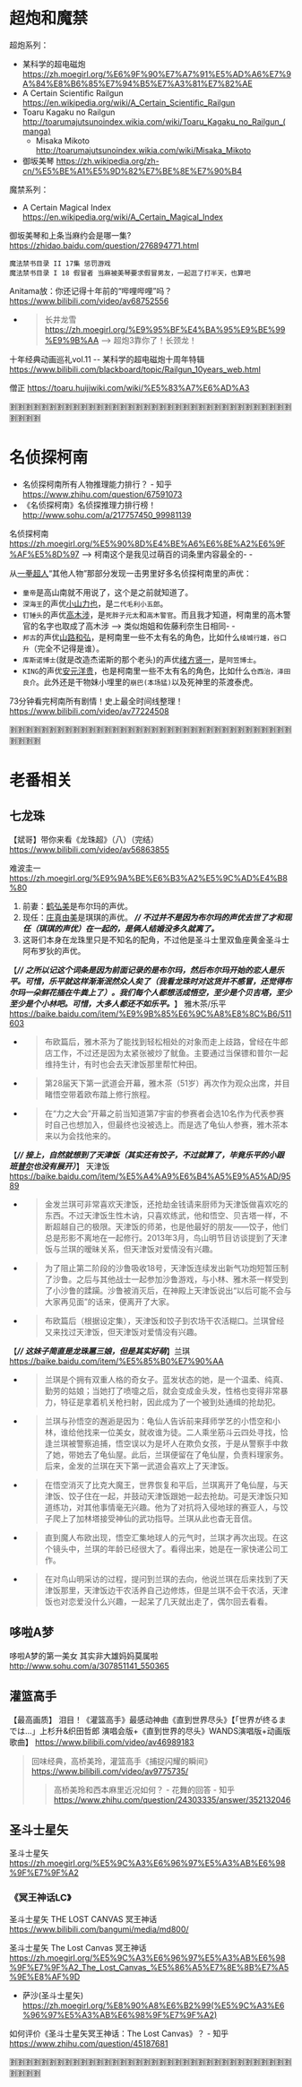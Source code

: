 
# 超炮和魔禁

超炮系列：
- 某科学的超电磁炮 https://zh.moegirl.org/%E6%9F%90%E7%A7%91%E5%AD%A6%E7%9A%84%E8%B6%85%E7%94%B5%E7%A3%81%E7%82%AE
- A Certain Scientific Railgun https://en.wikipedia.org/wiki/A_Certain_Scientific_Railgun
- Toaru Kagaku no Railgun http://toarumajutsunoindex.wikia.com/wiki/Toaru_Kagaku_no_Railgun_(manga)
  * Misaka Mikoto http://toarumajutsunoindex.wikia.com/wiki/Misaka_Mikoto
- 御坂美琴 https://zh.wikipedia.org/zh-cn/%E5%BE%A1%E5%9D%82%E7%BE%8E%E7%90%B4

魔禁系列：
- A Certain Magical Index https://en.wikipedia.org/wiki/A_Certain_Magical_Index

御坂美琴和上条当麻约会是哪一集? https://zhidao.baidu.com/question/276894771.html
```
魔法禁书目录 II 17集 惩罚游戏
魔法禁书目录 I 18 假冒者 当麻被美琴要求假冒男友，一起逛了打半天，也算吧
```

Anitama放：你还记得十年前的“哔哩哔哩”吗？ https://www.bilibili.com/video/av68752556
- > 长井龙雪 https://zh.moegirl.org/%E9%95%BF%E4%BA%95%E9%BE%99%E9%9B%AA  -->  超炮3靠你了！长颈龙！

十年经典动画巡礼vol.11 -- 某科学的超电磁炮十周年特辑 https://www.bilibili.com/blackboard/topic/Railgun_10years_web.html

僧正 https://toaru.huijiwiki.com/wiki/%E5%83%A7%E6%AD%A3

:u5272::u5272::u5272::u5272::u5272::u5272::u5272::u5272::u5272::u5272::u5272::u5272::u5272::u5272::u5272::u5272::u5272::u5272::u5272::u5272::u5272::u5272::u5272::u5272::u5272::u5272::u5272::u5272::u5272::u5272::u5272::u5272::u5272::u5272::u5272::u5272::u5272::u5272::u5272::u5272:

# 名侦探柯南

- 名侦探柯南所有人物推理能力排行？ - 知乎 https://www.zhihu.com/question/67591073
- 《名侦探柯南》名侦探推理力排行榜！ http://www.sohu.com/a/217757450_99981139

名侦探柯南 https://zh.moegirl.org/%E5%90%8D%E4%BE%A6%E6%8E%A2%E6%9F%AF%E5%8D%97  -->  柯南这个是我见过萌百的词条里内容最全的- -

从[一拳超人](https://zh.moegirl.org/%E4%B8%80%E6%8B%B3%E8%B6%85%E4%BA%BA)“其他人物”那部分发现一击男里好多名侦探柯南里的声优：
- `童帝`是高山南就不用说了，这个是之前就知道了。
- `深海王`的声优[小山力也](https://zh.moegirl.org/%E5%B0%8F%E5%B1%B1%E5%8A%9B%E4%B9%9F)，是`二代毛利小五郎`。
- `钉锤头`的声优[高木涉](https://zh.moegirl.org/%E9%AB%98%E6%9C%A8%E6%B6%89)，是`死胖子元太`和`高木警官`。而且我才知道，柯南里的高木警官的名字也取成了高木涉 --> 类似炮姐和佐藤利奈生日相同- -
- `邦古`的声优[山路和弘](https://zh.moegirl.org/山路和弘)，是柯南里一些不太有名的角色，比如什么`绫城行雄，谷口升`（完全不记得是谁）。
- `库斯诺博士`(就是改造杰诺斯的那个老头)的声优[绪方贤一](https://zh.moegirl.org/绪方贤一)，是`阿笠博士`。
- `KING`的声优[安元洋贵](https://zh.moegirl.org/%E5%AE%89%E5%85%83%E6%B4%8B%E8%B4%B5)，也是柯南里一些不太有名的角色，比如什么`仓西治，泽田良介`。此外还是干物妹小埋里的`崩巴(本场猛)`以及死神里的茶渡泰虎。

73分钟看完柯南所有剧情！史上最全时间线整理！ https://www.bilibili.com/video/av77224508

:u5272::u5272::u5272::u5272::u5272::u5272::u5272::u5272::u5272::u5272::u5272::u5272::u5272::u5272::u5272::u5272::u5272::u5272::u5272::u5272::u5272::u5272::u5272::u5272::u5272::u5272::u5272::u5272::u5272::u5272::u5272::u5272::u5272::u5272::u5272::u5272::u5272::u5272::u5272::u5272:

# 老番相关

## 七龙珠

【斌哥】带你来看《龙珠超》（八）（完结） https://www.bilibili.com/video/av56863855

难波圭一 https://zh.moegirl.org/%E9%9A%BE%E6%B3%A2%E5%9C%AD%E4%B8%80
1. 前妻：[鹤弘美](https://zh.moegirl.org/鹤弘美)是布尔玛的声优。
2. 现任：[庄真由美](https://zh.moegirl.org/%E5%BA%84%E7%9C%9F%E7%94%B1%E7%BE%8E)是琪琪的声优。 ***// 不过并不是因为布尔玛的声优去世了才和现任（琪琪的声优）在一起的，是俩人结婚没多久就离了。***
3. 这哥们本身在龙珠里只是不知名的配角，不过他是圣斗士里双鱼座黄金圣斗士阿布罗狄的声优。

【***// 之所以记这个词条是因为前面记录的是布尔玛，然后布尔玛开始的恋人是乐平。可惜，乐平就这样渐渐泯然众人矣了（我看龙珠时对这货并不感冒，还觉得布尔玛一朵鲜花插在牛粪上了）。我们每个人都想活成悟空，至少是个贝吉塔，至少至少是个小林吧。可惜，大多人都还不如乐平。***】 雅木茶/乐平 https://baike.baidu.com/item/%E9%9B%85%E6%9C%A8%E8%8C%B6/511603
- > 布欧篇后，雅木茶为了能找到轻松相处的对象而走上歧路，曾经在牛郎店工作，不过还是因为太紧张被炒了鱿鱼。主要通过当保镖和普尔一起维持生计，有时也会去天津饭那里帮忙种田。
- > 第28届天下第一武道会开幕，雅木茶（51岁）再次作为观众出席，并目睹悟空带着欧布踏上修行旅程。
- > 在“力之大会”开幕之前当知道第7宇宙的参赛者会选10名作为代表参赛时自己也想加入，但最终也没被选上。而是选了龟仙人参赛，雅木茶本来以为会找他来的。

【***// 接上，自然就想到了天津饭（其实还有饺子，不过就算了，毕竟乐平的小跟班[普尔](https://baike.baidu.com/item/%E6%99%AE%E5%B0%94/8739260)也没有展开）***】 天津饭 https://baike.baidu.com/item/%E5%A4%A9%E6%B4%A5%E9%A5%AD/9589
- > 金发兰琪可非常喜欢天津饭，还抢劫金钱请来厨师为天津饭做喜欢吃的东西。不过天津饭生性木讷，只喜欢练武，他和悟空、贝吉塔一样，不断超越自己的极限。天津饭的师弟，也是他最好的朋友——饺子，他们总是形影不离地在一起修行。2013年3月，鸟山明节目访谈提到了天津饭与兰琪的暧昧关系，但天津饭对爱情没有兴趣。
- > 为了阻止第二阶段的沙鲁吸收18号，天津饭连续发出新气功炮短暂压制了沙鲁。之后与其他战士一起参加沙鲁游戏，与小林、雅木茶一样受到了小沙鲁的蹂躏。沙鲁被消灭后，在神殿上天津饭说出“以后可能不会与大家再见面”的话来，便离开了大家。
- > 布欧篇后（根据设定集），天津饭和饺子到农场干农活糊口。兰琪曾经又来找过天津饭，但天津饭对爱情没有兴趣。

【***// 这妹子简直是龙珠扈三娘，但是其实好萌***】兰琪 https://baike.baidu.com/item/%E5%85%B0%E7%90%AA
- > 兰琪是个拥有双重人格的奇女子。蓝发状态的她，是一个温柔、纯真、勤劳的姑娘；当她打了喷嚏之后，就会变成金头发，性格也变得非常暴力，特征是拿着机关枪扫射，因此成为了一个被到处通缉的抢劫犯。
- > 兰琪与孙悟空的邂逅是因为：龟仙人告诉前来拜师学艺的小悟空和小林，谁给他找来一位美女，就收谁为徒。二人乘坐筋斗云四处寻找，恰逢兰琪被警察追捕，悟空误以为是坏人在欺负女孩，于是从警察手中救了她，带她去了龟仙屋。此后，兰琪便留在了龟仙屋，负责料理家务。后来，金发的兰琪在天下第一武道会喜欢上了天津饭。
- > 在悟空消灭了比克大魔王，世界恢复和平后，兰琪离开了龟仙屋，与天津饭、饺子住在一起，并鼓动天津饭跟她一起去抢劫。可是天津饭只知道练功，对其他事情毫无兴趣。他为了对抗将入侵地球的赛亚人，与饺子爬上了加林塔接受神仙的武功指导。兰琪从此也杳无音信。
- > 直到魔人布欧出现，悟空汇集地球人的元气时，兰琪才再次出现。在这个镜头中，兰琪的年龄已经很大了。看得出来，她是在一家快递公司工作。
- > 在对鸟山明采访的过程，提问到兰琪的去向，他说兰琪在后来找到了天津饭那里，天津饭边干农活养自己边修炼，但是兰琪不会干农活，天津饭也对恋爱没什么兴趣，一起呆了几天就出走了，偶尔回去看看。

## 哆啦A梦

哆啦A梦的第一美女 其实非大雄妈妈莫属啦 http://www.sohu.com/a/307851141_550365

## 灌篮高手

【最高画质】 泪目！《灌篮高手》最感动神曲《直到世界尽头》【「世界が终るまでは…」上杉升&amp;织田哲郎 演唱会版+《直到世界的尽头》WANDS演唱版+动画版歌曲】 https://www.bilibili.com/video/av46989183
> 回味经典，高桥美玲，灌篮高手《捕捉闪耀的瞬间》 https://www.bilibili.com/video/av9775735/
>> 高桥美玲和西本麻里近况如何？ - 花舞的回答 - 知乎 https://www.zhihu.com/question/24303335/answer/352132046

## 圣斗士星矢

圣斗士星矢 https://zh.moegirl.org/%E5%9C%A3%E6%96%97%E5%A3%AB%E6%98%9F%E7%9F%A2

### 《冥王神话LC》

圣斗士星矢 THE LOST CANVAS 冥王神话 https://www.bilibili.com/bangumi/media/md800/

圣斗士星矢 The Lost Canvas 冥王神话 https://zh.moegirl.org/%E5%9C%A3%E6%96%97%E5%A3%AB%E6%98%9F%E7%9F%A2_The_Lost_Canvas_%E5%86%A5%E7%8E%8B%E7%A5%9E%E8%AF%9D
- 萨沙(圣斗士星矢) https://zh.moegirl.org/%E8%90%A8%E6%B2%99(%E5%9C%A3%E6%96%97%E5%A3%AB%E6%98%9F%E7%9F%A2)

如何评价《圣斗士星矢冥王神话：The Lost Canvas》？ - 知乎 https://www.zhihu.com/question/45187681

:u5272::u5272::u5272::u5272::u5272::u5272::u5272::u5272::u5272::u5272::u5272::u5272::u5272::u5272::u5272::u5272::u5272::u5272::u5272::u5272::u5272::u5272::u5272::u5272::u5272::u5272::u5272::u5272::u5272::u5272::u5272::u5272::u5272::u5272::u5272::u5272::u5272::u5272::u5272::u5272:
